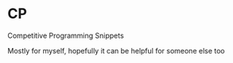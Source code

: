 # CP
Competitive Programming Snippets

Mostly for myself, hopefully it can be helpful for someone else too 
